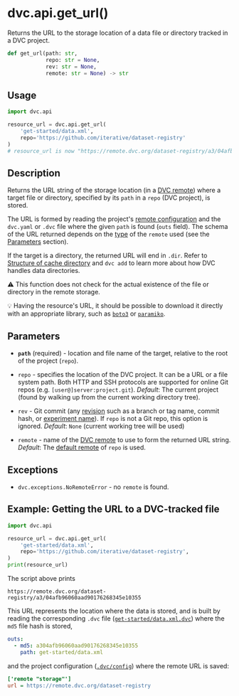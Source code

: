 # dvc.api.get_url()

Returns the URL to the storage location of a data file or directory tracked in a
<abbr>DVC project</abbr>.

```py
def get_url(path: str,
            repo: str = None,
            rev: str = None,
            remote: str = None) -> str
```

## Usage

```py
import dvc.api

resource_url = dvc.api.get_url(
    'get-started/data.xml',
    repo='https://github.com/iterative/dataset-registry'
)
# resource_url is now "https://remote.dvc.org/dataset-registry/a3/04afb96060aad90176268345e10355"
```

## Description

Returns the URL string of the storage location (in a
[DVC remote](/doc/command-reference/remote)) where a target file or directory,
specified by its `path` in a `repo` (<abbr>DVC project</abbr>), is stored.

The URL is formed by reading the project's
[remote configuration](/doc/command-reference/config#remote) and the `dvc.yaml`
or `.dvc` file where the given `path` is found (`outs` field). The schema of the
URL returned depends on the [type][storage-types] of the `remote` used (see the
[Parameters](#parameters) section).

If the target is a directory, the returned URL will end in `.dir`. Refer to
[Structure of cache directory] and `dvc add` to learn more about how DVC handles
data directories.

⚠️ This function does not check for the actual existence of the file or
directory in the remote storage.

💡 Having the resource's URL, it should be possible to download it directly with
an appropriate library, such as [`boto3`] or [`paramiko`].

[storage-types]: /doc/command-reference/remote/add#supported-storage-types
[structure of cache directory]:
  /doc/user-guide/project-structure/internal-files#structure-of-the-cache-directory
[`boto3`]:
  https://boto3.amazonaws.com/v1/documentation/api/latest/reference/services/s3.html#S3.Object.download_fileobj
[`paramiko`]:
  https://docs.paramiko.org/en/stable/api/sftp.html#paramiko.sftp_client.SFTPClient.get

## Parameters

- **`path`** (required) - location and file name of the target, relative to the
  root of the project (`repo`).

- `repo` - specifies the location of the DVC project. It can be a URL or a file
  system path. Both HTTP and SSH protocols are supported for online Git repos
  (e.g. `[user@]server:project.git`). _Default_: The current project (found by
  walking up from the current working directory tree).

- `rev` - Git commit (any [revision](https://git-scm.com/docs/revisions) such as
  a branch or tag name, commit hash, or [experiment name]). If `repo` is not a
  Git repo, this option is ignored. _Default_: `None` (current working tree will
  be used)

- `remote` - name of the [DVC remote](/doc/command-reference/remote) to use to
  form the returned URL string. _Default_: The
  [default remote](/doc/command-reference/remote/default) of `repo` is used.

[experiment name]: /doc/command-reference/exp/run#-n

## Exceptions

- `dvc.exceptions.NoRemoteError` - no `remote` is found.

## Example: Getting the URL to a DVC-tracked file

```py
import dvc.api

resource_url = dvc.api.get_url(
    'get-started/data.xml',
    repo='https://github.com/iterative/dataset-registry',
)
print(resource_url)
```

The script above prints

`https://remote.dvc.org/dataset-registry/a3/04afb96060aad90176268345e10355`

This URL represents the location where the data is stored, and is built by
reading the corresponding `.dvc` file ([`get-started/data.xml.dvc`]) where the
`md5` file hash is stored,

```yaml
outs:
  - md5: a304afb96060aad90176268345e10355
    path: get-started/data.xml
```

and the project configuration ([`.dvc/config`]) where the remote URL is saved:

```ini
['remote "storage"']
url = https://remote.dvc.org/dataset-registry
```

[`.dvc/config`]:
  https://github.com/iterative/dataset-registry/blob/master/.dvc/config
[`get-started/data.xml.dvc`]:
  https://github.com/iterative/dataset-registry/blob/master/get-started/data.xml.dvc
